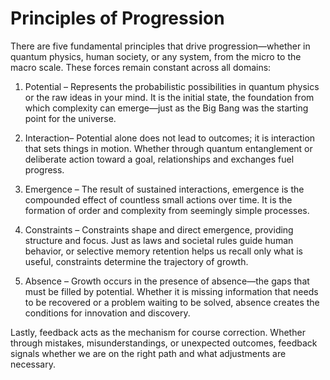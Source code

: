 # Principles of Progression

There are five fundamental principles that drive progression—whether in quantum physics, human society, or any system, from the micro to the macro scale. These forces remain constant across all domains:  

1. Potential – Represents the probabilistic possibilities in quantum physics or the raw ideas in your mind. It is the initial state, the foundation from which complexity can emerge—just as the Big Bang was the starting point for the universe.  

2. Interaction– Potential alone does not lead to outcomes; it is interaction that sets things in motion. Whether through quantum entanglement or deliberate action toward a goal, relationships and exchanges fuel progress.  

3. Emergence – The result of sustained interactions, emergence is the compounded effect of countless small actions over time. It is the formation of order and complexity from seemingly simple processes.  

4. Constraints – Constraints shape and direct emergence, providing structure and focus. Just as laws and societal rules guide human behavior, or selective memory retention helps us recall only what is useful, constraints determine the trajectory of growth.  

5. Absence – Growth occurs in the presence of absence—the gaps that must be filled by potential. Whether it is missing information that needs to be recovered or a problem waiting to be solved, absence creates the conditions for innovation and discovery.  

Lastly, feedback acts as the mechanism for course correction. Whether through mistakes, misunderstandings, or unexpected outcomes, feedback signals whether we are on the right path and what adjustments are necessary.